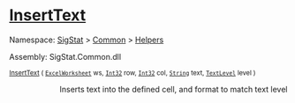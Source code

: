# [InsertText](./ExcelHelper-100664001.md)

Namespace: [SigStat]() > [Common](./../../README.md) > [Helpers](./../README.md)

Assembly: SigStat.Common.dll

<sub>[InsertText](./ExcelHelper-100664001.md) ( [`ExcelWorksheet`](./ExcelHelper-100664001.md) ws, [`Int32`](https://docs.microsoft.com/en-us/dotnet/api/System.Int32) row, [`Int32`](https://docs.microsoft.com/en-us/dotnet/api/System.Int32) col, [`String`](https://docs.microsoft.com/en-us/dotnet/api/System.String) text, [`TextLevel`](./../Excel/TextLevel.md) level )         <div style = "text-align: right" >Inserts text into the defined cell, and format to match text level</div></sub>
